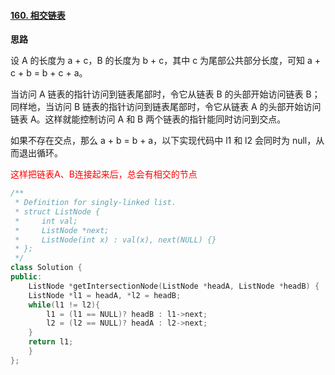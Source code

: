 #### [160. 相交链表](https://leetcode-cn.com/problems/intersection-of-two-linked-lists/)

**思路**

设 A 的长度为 a + c，B 的长度为 b + c，其中 c 为尾部公共部分长度，可知 a + c + b = b + c + a。

当访问 A 链表的指针访问到链表尾部时，令它从链表 B 的头部开始访问链表 B；同样地，当访问 B 链表的指针访问到链表尾部时，令它从链表 A 的头部开始访问链表 A。这样就能控制访问 A 和 B 两个链表的指针能同时访问到交点。

如果不存在交点，那么 a + b = b + a，以下实现代码中 l1 和 l2 会同时为 null，从而退出循环。

<font color=red>这样把链表A、B连接起来后，总会有相交的节点</font>

```c++
/**
 * Definition for singly-linked list.
 * struct ListNode {
 *     int val;
 *     ListNode *next;
 *     ListNode(int x) : val(x), next(NULL) {}
 * };
 */
class Solution {
public:
    ListNode *getIntersectionNode(ListNode *headA, ListNode *headB) {
    ListNode *l1 = headA, *l2 = headB;
    while(l1 != l2){
        l1 = (l1 == NULL)? headB : l1->next;
        l2 = (l2 == NULL)? headA : l2->next;
    }
    return l1;
    }
};
```

